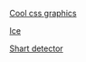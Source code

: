 [Cool css graphics](https://pack3t1etha1.github.io/just-messing/blank/index) 

[Ice](https://pack3t1etha1.github.io/just-messing/ice/index)

[Shart detector](https://pack3t1etha1.github.io/justmessing/shart/index)
